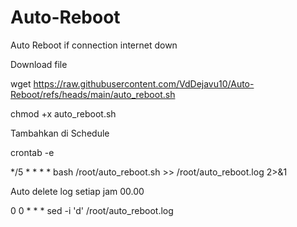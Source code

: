# Auto-Reboot
Auto Reboot if connection internet down

Download file

wget https://raw.githubusercontent.com/VdDejavu10/Auto-Reboot/refs/heads/main/auto_reboot.sh

chmod +x auto_reboot.sh

Tambahkan di Schedule

crontab -e

*/5 * * * * bash /root/auto_reboot.sh >> /root/auto_reboot.log 2>&1

Auto delete log setiap jam 00.00

0 0 * * * sed -i 'd' /root/auto_reboot.log
